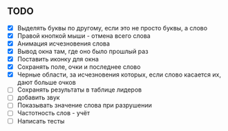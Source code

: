 ## TODO

- [x] Выделять буквы по другому, если это не просто буквы, а слово
- [x] Правой кнопкой мыши - отмена всего слова
- [x] Анимация исчезновения слова
- [x] Вывод окна там, где оно было прошлый раз
- [x] Поставить иконку для окна
- [x] Сохранять поле, очки и последнее слово
- [x] Черные области, за исчезновения которых, если слово касается их, дают больше очков
- [ ] Сохранять результаты в таблице лидеров
- [ ] добавить звук
- [ ] Показывать значение слова при разрушении
- [ ] Частотность слов - учёт
- [ ] Написать тесты